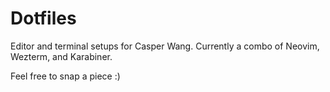 # Dotfiles

Editor and terminal setups for Casper Wang. Currently a combo of Neovim, Wezterm, and Karabiner.

Feel free to snap a piece :)
